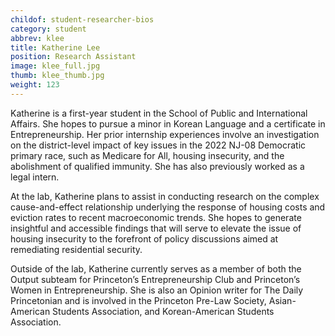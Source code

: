 ```yaml
---
childof: student-researcher-bios
category: student
abbrev: klee
title: Katherine Lee
position: Research Assistant
image: klee_full.jpg
thumb: klee_thumb.jpg
weight: 123
---
```

Katherine is a first-year student in the School of Public and International Affairs. She hopes to pursue a minor in Korean Language and a certificate in Entrepreneurship. Her prior internship experiences involve an investigation on the district-level impact of key issues in the 2022 NJ-08 Democratic primary race, such as Medicare for All, housing insecurity, and the abolishment of qualified immunity. She has also previously worked as a legal intern.

At the lab, Katherine plans to assist in conducting research on the complex cause-and-effect relationship underlying the response of housing costs and eviction rates to recent macroeconomic trends. She hopes to generate insightful and accessible findings that will serve to elevate the issue of housing insecurity to the forefront of policy discussions aimed at remediating residential security.

Outside of the lab, Katherine currently serves as a member of both the Output subteam for Princeton’s Entrepreneurship Club and Princeton’s Women in Entrepreneurship. She is also an Opinion writer for The Daily Princetonian and is  involved in the Princeton Pre-Law Society, Asian-American Students Association, and Korean-American Students Association.